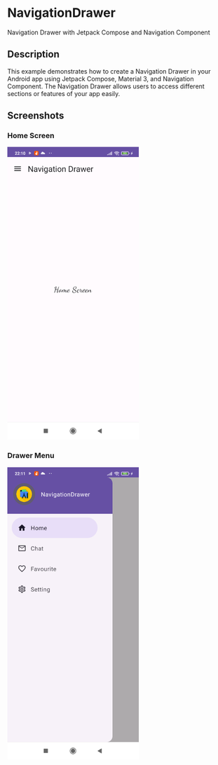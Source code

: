 # NavigationDrawer
Navigation Drawer with Jetpack Compose and Navigation Component


## Description

This example demonstrates how to create a Navigation Drawer in your Android app using Jetpack Compose, Material 3, and Navigation Component. The Navigation Drawer allows users to access different sections or features of your app easily.


## Screenshots

### Home Screen
<img src="app/Screenshot_20240106_221049.png" alt="Home Screen" width="300"/>

### Drawer Menu
<img src="app/Screenshot_20240106_221109.png" alt="Drawer Menu" width="300"/>
